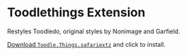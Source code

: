 # Toodlethings Extension

Restyles Toodledo, original styles by Nonimage and Garfield.

[Download `Toodle.Things.safariextz`](https://github.com/josiahwiebe/toodlethings/releases/download/1.0/Toodle.Things.safariextz) and click to install.